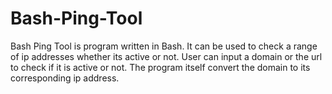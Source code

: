 # Bash-Ping-Tool
Bash Ping Tool is program written in Bash.
It can be used to check a range of ip addresses  whether its active or not. User can input a domain or the url to check if it is active or not. The program itself convert the domain to its corresponding ip address.
